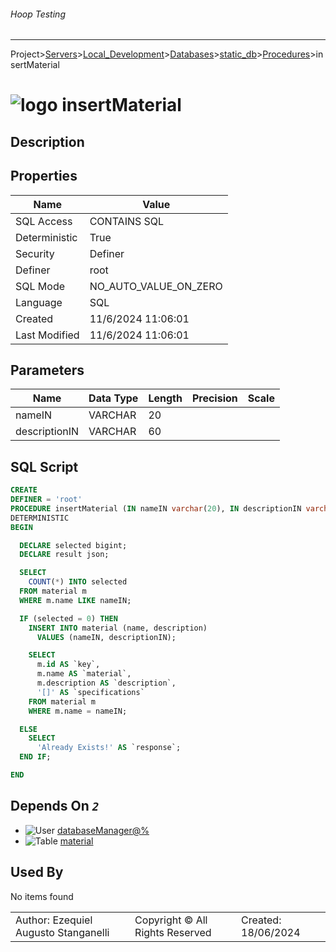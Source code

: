 ###### Hoop Testing
___
Project>[Servers](../../../../Servers.md)>[Local_Development](../../../Local_Development.md)>[Databases](../../Databases.md)>[static_db](../static_db.md)>[Procedures](Procedures.md)>insertMaterial


# ![logo](../../../../../Images/procedure64.svg) insertMaterial

## <a name="#Description"></a>Description
> 
## <a name="#Properties"></a>Properties
|Name|Value|
|---|---|
|SQL Access|CONTAINS SQL|
|Deterministic|True|
|Security|Definer|
|Definer|root|
|SQL Mode|NO_AUTO_VALUE_ON_ZERO|
|Language|SQL|
|Created|11/6/2024 11:06:01|
|Last Modified|11/6/2024 11:06:01|


## <a name="#Parameters"></a>Parameters
|Name|Data Type|Length|Precision|Scale|
|---|---|---|---|---|
|nameIN|VARCHAR|20|||
|descriptionIN|VARCHAR|60|||

## <a name="#SqlScript"></a>SQL Script
```SQL
CREATE
DEFINER = 'root'
PROCEDURE insertMaterial (IN nameIN varchar(20), IN descriptionIN varchar(60))
DETERMINISTIC
BEGIN

  DECLARE selected bigint;
  DECLARE result json;

  SELECT
    COUNT(*) INTO selected
  FROM material m
  WHERE m.name LIKE nameIN;

  IF (selected = 0) THEN
    INSERT INTO material (name, description)
      VALUES (nameIN, descriptionIN);

    SELECT
      m.id AS `key`,
      m.name AS `material`,
      m.description AS `description`,
      '[]' AS `specifications`
    FROM material m
    WHERE m.name = nameIN;

  ELSE
    SELECT
      'Already Exists!' AS `response`;
  END IF;

END
```

## <a name="#DependsOn"></a>Depends On _`2`_
- ![User](../../../../../Images/user.svg) [databaseManager@%](../../../Users/databaseManager@%.md)
- ![Table](../../../../../Images/table.svg) [material](../Tables/material.md)


## <a name="#UsedBy"></a>Used By
No items found

||||
|---|---|---|
|Author: Ezequiel Augusto Stanganelli|Copyright © All Rights Reserved|Created: 18/06/2024|